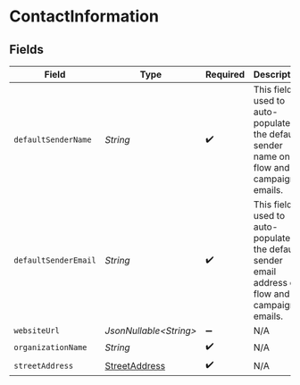 # ContactInformation


## Fields

| Field                                                                                             | Type                                                                                              | Required                                                                                          | Description                                                                                       | Example                                                                                           |
| ------------------------------------------------------------------------------------------------- | ------------------------------------------------------------------------------------------------- | ------------------------------------------------------------------------------------------------- | ------------------------------------------------------------------------------------------------- | ------------------------------------------------------------------------------------------------- |
| `defaultSenderName`                                                                               | *String*                                                                                          | :heavy_check_mark:                                                                                | This field is used to auto-populate the default sender name on flow and campaign emails.          | Klaviyo Demo                                                                                      |
| `defaultSenderEmail`                                                                              | *String*                                                                                          | :heavy_check_mark:                                                                                | This field is used to auto-populate the default sender email address on flow and campaign emails. | contact@klaviyo-demo.com                                                                          |
| `websiteUrl`                                                                                      | *JsonNullable\<String>*                                                                           | :heavy_minus_sign:                                                                                | N/A                                                                                               | https://www.klaviyo.com                                                                           |
| `organizationName`                                                                                | *String*                                                                                          | :heavy_check_mark:                                                                                | N/A                                                                                               | Klaviyo Demo                                                                                      |
| `streetAddress`                                                                                   | [StreetAddress](../../models/components/StreetAddress.md)                                         | :heavy_check_mark:                                                                                | N/A                                                                                               |                                                                                                   |